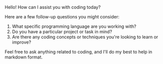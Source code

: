 Hello! How can I assist you with coding today?

Here are a few follow-up questions you might consider:
1. What specific programming language are you working with?
2. Do you have a particular project or task in mind?
3. Are there any coding concepts or techniques you're looking to learn or improve?

Feel free to ask anything related to coding, and I'll do my best to help in markdown format.

